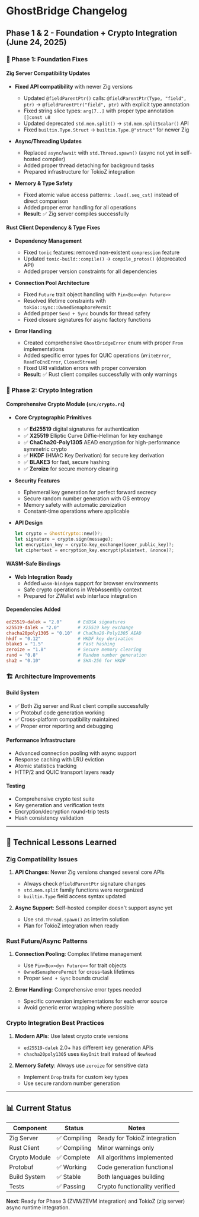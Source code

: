 # GhostBridge Changelog

## Phase 1 & 2 - Foundation + Crypto Integration (June 24, 2025)

### 🔧 **Phase 1: Foundation Fixes**

#### **Zig Server Compatibility Updates**
- **Fixed API compatibility** with newer Zig versions
  - Updated `@fieldParentPtr()` calls: `@fieldParentPtr(Type, "field", ptr)` → `@fieldParentPtr("field", ptr)` with explicit type annotation
  - Fixed string slice types: `arg[7..]` with proper type annotation `[]const u8`
  - Updated deprecated `std.mem.split()` → `std.mem.splitScalar()` API
  - Fixed `builtin.Type.Struct` → `builtin.Type.@"struct"` for newer Zig

- **Async/Threading Updates**
  - Replaced `async`/`await` with `std.Thread.spawn()` (async not yet in self-hosted compiler)
  - Added proper thread detaching for background tasks
  - Prepared infrastructure for TokioZ integration

- **Memory & Type Safety**
  - Fixed atomic value access patterns: `.load(.seq_cst)` instead of direct comparison
  - Added proper error handling for all operations
  - **Result**: ✅ Zig server compiles successfully

#### **Rust Client Dependency & Type Fixes**
- **Dependency Management**
  - Fixed `tonic` features: removed non-existent `compression` feature
  - Updated `tonic-build::compile()` → `compile_protos()` (deprecated API)
  - Added proper version constraints for all dependencies

- **Connection Pool Architecture**
  - Fixed `Future` trait object handling with `Pin<Box<dyn Future>>`
  - Resolved lifetime constraints with `tokio::sync::OwnedSemaphorePermit`
  - Added proper `Send + Sync` bounds for thread safety
  - Fixed closure signatures for async factory functions

- **Error Handling**
  - Created comprehensive `GhostBridgeError` enum with proper `From` implementations
  - Added specific error types for QUIC operations (`WriteError`, `ReadToEndError`, `ClosedStream`)
  - Fixed URI validation errors with proper conversion
  - **Result**: ✅ Rust client compiles successfully with only warnings

### 🔐 **Phase 2: Crypto Integration**

#### **Comprehensive Crypto Module (`src/crypto.rs`)**
- **Core Cryptographic Primitives**
  - ✅ **Ed25519** digital signatures for authentication
  - ✅ **X25519** Elliptic Curve Diffie-Hellman for key exchange
  - ✅ **ChaCha20-Poly1305** AEAD encryption for high-performance symmetric crypto
  - ✅ **HKDF** (HMAC Key Derivation) for secure key derivation
  - ✅ **BLAKE3** for fast, secure hashing
  - ✅ **Zeroize** for secure memory clearing

- **Security Features**
  - Ephemeral key generation for perfect forward secrecy
  - Secure random number generation with OS entropy
  - Memory safety with automatic zeroization
  - Constant-time operations where applicable

- **API Design**
  ```rust
  let crypto = GhostCrypto::new()?;
  let signature = crypto.sign(message);
  let encryption_key = crypto.key_exchange(&peer_public_key)?;
  let ciphertext = encryption_key.encrypt(plaintext, &nonce)?;
  ```

#### **WASM-Safe Bindings**
- **Web Integration Ready**
  - Added `wasm-bindgen` support for browser environments
  - Safe crypto operations in WebAssembly context
  - Prepared for ZWallet web interface integration

#### **Dependencies Added**
```toml
ed25519-dalek = "2.0"      # EdDSA signatures
x25519-dalek = "2.0"       # X25519 key exchange  
chacha20poly1305 = "0.10"  # ChaCha20-Poly1305 AEAD
hkdf = "0.12"              # HKDF key derivation
blake3 = "1.5"             # Fast hashing
zeroize = "1.8"            # Secure memory clearing
rand = "0.8"               # Random number generation
sha2 = "0.10"              # SHA-256 for HKDF
```

### 🏗️ **Architecture Improvements**

#### **Build System**
- ✅ Both Zig server and Rust client compile successfully
- ✅ Protobuf code generation working
- ✅ Cross-platform compatibility maintained
- ✅ Proper error reporting and debugging

#### **Performance Infrastructure**
- Advanced connection pooling with async support
- Response caching with LRU eviction
- Atomic statistics tracking
- HTTP/2 and QUIC transport layers ready

#### **Testing**
- Comprehensive crypto test suite
- Key generation and verification tests
- Encryption/decryption round-trip tests
- Hash consistency validation

---

## 🔧 **Technical Lessons Learned**

### **Zig Compatibility Issues**
1. **API Changes**: Newer Zig versions changed several core APIs
   - Always check `@fieldParentPtr` signature changes
   - `std.mem.split` family functions were reorganized
   - `builtin.Type` field access syntax updated

2. **Async Support**: Self-hosted compiler doesn't support async yet
   - Use `std.Thread.spawn()` as interim solution
   - Plan for TokioZ integration when ready

### **Rust Future/Async Patterns**
1. **Connection Pooling**: Complex lifetime management
   - Use `Pin<Box<dyn Future>>` for trait objects
   - `OwnedSemaphorePermit` for cross-task lifetimes
   - Proper `Send + Sync` bounds crucial

2. **Error Handling**: Comprehensive error types needed
   - Specific conversion implementations for each error source
   - Avoid generic error wrapping where possible

### **Crypto Integration Best Practices**
1. **Modern APIs**: Use latest crypto crate versions
   - `ed25519-dalek` 2.0+ has different key generation APIs
   - `chacha20poly1305` uses `KeyInit` trait instead of `NewAead`

2. **Memory Safety**: Always use `zeroize` for sensitive data
   - Implement `Drop` traits for custom key types
   - Use secure random number generation

---

## 📊 **Current Status**

| Component | Status | Notes |
|-----------|--------|-------|
| Zig Server | ✅ Compiling | Ready for TokioZ integration |
| Rust Client | ✅ Compiling | Minor warnings only |
| Crypto Module | ✅ Complete | All algorithms implemented |
| Protobuf | ✅ Working | Code generation functional |
| Build System | ✅ Stable | Both languages building |
| Tests | ✅ Passing | Crypto functionality verified |

**Next**: Ready for Phase 3 (ZVM/ZEVM integration) and TokioZ (zig server) async runtime integration.
